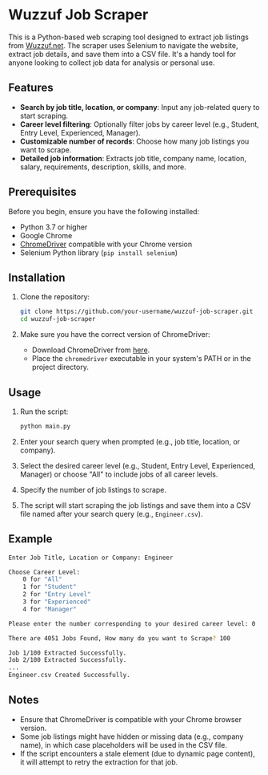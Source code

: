 # Wuzzuf Job Scraper

This is a Python-based web scraping tool designed to extract job listings from [Wuzzuf.net](https://wuzzuf.net). The scraper uses Selenium to navigate the website, extract job details, and save them into a CSV file. It's a handy tool for anyone looking to collect job data for analysis or personal use.

## Features

- **Search by job title, location, or company**: Input any job-related query to start scraping.
- **Career level filtering**: Optionally filter jobs by career level (e.g., Student, Entry Level, Experienced, Manager).
- **Customizable number of records**: Choose how many job listings you want to scrape.
- **Detailed job information**: Extracts job title, company name, location, salary, requirements, description, skills, and more.

## Prerequisites

Before you begin, ensure you have the following installed:

- Python 3.7 or higher
- Google Chrome
- [ChromeDriver](https://sites.google.com/a/chromium.org/chromedriver/downloads) compatible with your Chrome version
- Selenium Python library (`pip install selenium`)

## Installation

1. Clone the repository:

    ```bash
    git clone https://github.com/your-username/wuzzuf-job-scraper.git
    cd wuzzuf-job-scraper
    ```

2. Make sure you have the correct version of ChromeDriver:

    - Download ChromeDriver from [here](https://sites.google.com/a/chromium.org/chromedriver/downloads).
    - Place the `chromedriver` executable in your system's PATH or in the project directory.

## Usage

1. Run the script:

    ```bash
    python main.py
    ```

2. Enter your search query when prompted (e.g., job title, location, or company).

3. Select the desired career level (e.g., Student, Entry Level, Experienced, Manager) or choose "All" to include jobs of all career levels.

4. Specify the number of job listings to scrape.

5. The script will start scraping the job listings and save them into a CSV file named after your search query (e.g., `Engineer.csv`).

## Example

```bash
Enter Job Title, Location or Company: Engineer

Choose Career Level: 
    0 for "All"
    1 for "Student"
    2 for "Entry Level"
    3 for "Experienced"
    4 for "Manager"

Please enter the number corresponding to your desired career level: 0

There are 4051 Jobs Found, How many do you want to Scrape? 100

Job 1/100 Extracted Successfully.
Job 2/100 Extracted Successfully.
...
Engineer.csv Created Successfully.
```
## Notes

- Ensure that ChromeDriver is compatible with your Chrome browser version.
- Some job listings might have hidden or missing data (e.g., company name), in which case placeholders will be used in the CSV file.
- If the script encounters a stale element (due to dynamic page content), it will attempt to retry the extraction for that job.
